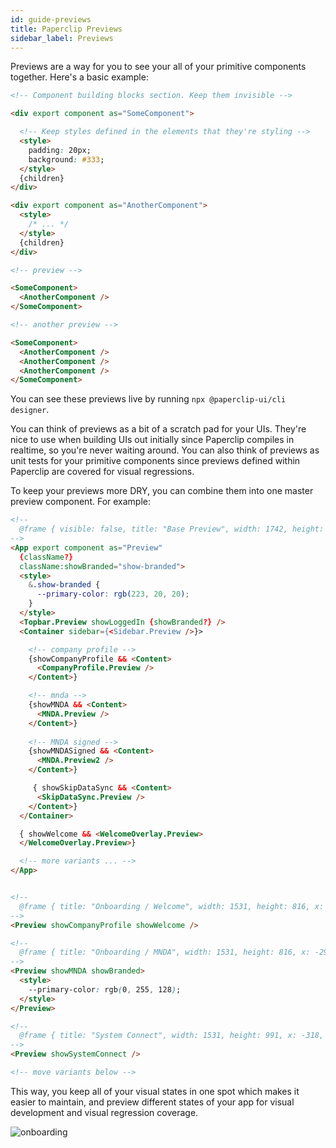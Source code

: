 ```yaml
---
id: guide-previews
title: Paperclip Previews
sidebar_label: Previews
---
```


Previews are a way for you to see your all of your primitive components together. Here's a basic example:

```html
<!-- Component building blocks section. Keep them invisible -->

<div export component as="SomeComponent">

  <!-- Keep styles defined in the elements that they're styling -->
  <style> 
    padding: 20px;
    background: #333;
  </style>
  {children}
</div>

<div export component as="AnotherComponent">
  <style>
    /* ... */
  </style>
  {children}
</div>

<!-- preview -->

<SomeComponent>
  <AnotherComponent />
</SomeComponent>

<!-- another preview -->

<SomeComponent>
  <AnotherComponent />
  <AnotherComponent />
  <AnotherComponent />
</SomeComponent>
```

You can see these previews live by running `npx @paperclip-ui/cli designer`.

You can think of previews as a bit of a scratch pad for your UIs. They're nice to use when building UIs out initially since Paperclip compiles in realtime, so you're never waiting around. You can also think of previews as unit tests for your primitive components since previews defined within Paperclip are covered for visual regressions.

To keep your previews more DRY, you can combine them into one master preview component. For example:

```html
<!--
  @frame { visible: false, title: "Base Preview", width: 1742, height: 1001, x: 1395, y: -595 }
-->
<App export component as="Preview" 
  {className?}
  className:showBranded="show-branded">
  <style>
    &.show-branded {
      --primary-color: rgb(223, 20, 20);
    }
  </style>
  <Topbar.Preview showLoggedIn {showBranded?} />
  <Container sidebar={<Sidebar.Preview />}>

    <!-- company profile -->
    {showCompanyProfile && <Content>
      <CompanyProfile.Preview />
    </Content>}

    <!-- mnda -->
    {showMNDA && <Content>
      <MNDA.Preview />
    </Content>}
    
    <!-- MNDA signed -->
    {showMNDASigned && <Content>
      <MNDA.Preview2 />
    </Content>}

     { showSkipDataSync && <Content>
      <SkipDataSync.Preview />
    </Content>}
  </Container>

  { showWelcome && <WelcomeOverlay.Preview>
  </WelcomeOverlay.Preview>}

  <!-- more variants ... -->
</App>


<!--
  @frame { title: "Onboarding / Welcome", width: 1531, height: 816, x: -275, y: -1705 }
-->
<Preview showCompanyProfile showWelcome />

<!--
  @frame { title: "Onboarding / MNDA", width: 1531, height: 816, x: -296, y: 503 }
-->
<Preview showMNDA showBranded>
  <style>
    --primary-color: rgb(0, 255, 128);
  </style>
</Preview>

<!--
  @frame { title: "System Connect", width: 1531, height: 991, x: -318, y: 1860 }
-->
<Preview showSystemConnect />

<!-- move variants below -->
```

This way, you keep all of your visual states in one spot which makes it easier to maintain, and preview different states of your app for visual development and visual regression coverage.

![onboarding](/img/preview-variants.gif)

